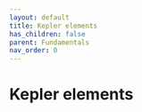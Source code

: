 ```yaml
---
layout: default
title: Kepler elements
has_children: false
parent: Fundamentals
nav_order: 0
---
```


# Kepler elements